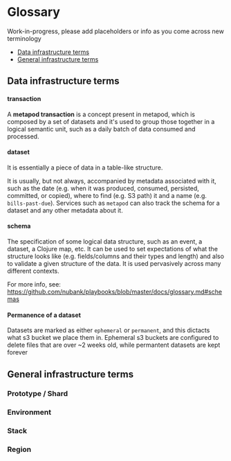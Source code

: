 # Glossary

Work-in-progress, please add placeholders or info as you come across new terminology

* [Data infrastructure terms](#data-infrastructure-terms)
* [General infrastructure terms](#general-infrastructure-terms)

## Data infrastructure terms

#### transaction

A **metapod transaction** is a concept present in metapod, which is composed by a set of datasets and it's used to group those together in a logical semantic unit, such as a daily batch of data consumed and processed.

#### dataset

It is essentially a piece of data in a table-like structure.

It is usually, but not always, accompanied by metadata associated with it, such as the date (e.g. when it was produced, consumed, persisted, committed, or copied), where to find (e.g. S3 path) it and a name (e.g. `bills-past-due`). Services such as `metapod` can also track the schema for a dataset and any other metadata about it.

#### schema

The specification of some logical data structure, such as an event, a dataset, a Clojure map, etc. It can be used to set expectations of what the structure looks like (e.g. fields/columns and their types and length) and also to validate a given structure of the data. It is used pervasively across many different contexts.

For more info, see: https://github.com/nubank/playbooks/blob/master/docs/glossary.md#schemas

#### Permanence of a dataset

Datasets are marked as either `ephemeral` or `permanent`, and this dictacts what s3 bucket we place them in.
Ephemeral s3 buckets are configured to delete files that are over ~2 weeks old, while permantent datasets are kept forever

## General infrastructure terms

### Prototype / Shard

### Environment

### Stack

### Region

